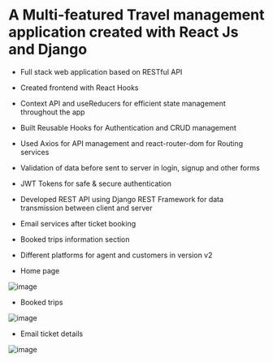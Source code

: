 # A Multi-featured Travel management application created with React Js and Django

- Full stack web application based on RESTful API
- Created frontend with React Hooks
- Context API and useReducers for efficient state management throughout the app
- Built Reusable Hooks for Authentication and CRUD management
- Used Axios for API management and react-router-dom for Routing services
- Validation of data before sent to server in login, signup and other forms
- JWT Tokens for safe & secure authentication 
- Developed REST API using Django REST Framework for data transmission between client and server
- Email services after ticket booking
- Booked trips information section
- Different platforms for agent and customers in version v2

- Home page

![image](https://user-images.githubusercontent.com/85643213/152434596-542d3667-8563-4e4f-b202-228ee97dadbe.png)

- Booked trips

![image](https://user-images.githubusercontent.com/85643213/152434867-20faeb4e-320f-425c-8c4d-b274f285c5a7.png)

- Email ticket details

![image](https://user-images.githubusercontent.com/85643213/152435542-a42df203-3054-4ab5-84d4-9dd579cb8d5d.png)

